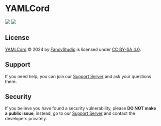 # YAMLCord

<!-- markdownlint-disable -->
<p>
  <a href="https://creativecommons.org/licenses/by-sa/4.0/" style="text-decoration: none">
    <img src="https://img.shields.io/badge/CC BY--SA 4.0-_?style=flat&colorA=18181B&colorB=5865f2&label=License&logo=creative-commons&logoColor=white" />
  </a>
  <a href="https://discord.gg/yWjeDA6ewJ" style="text-decoration: none">
    <img src="https://img.shields.io/badge/Support-Support?style=flat&colorA=18181B&colorB=5865f2&label=Discord&logo=discord&logoColor=white" />
  </a>
</p>
<!-- markdownlint-restore -->

## License

[YAMLCord][YAMLCordRepositoryURL] © 2024 by [FancyStudio][FancyStudioGitHubURL] is licensed under [CC BY-SA 4.0][CCBYSALicenseURL].

## Support

If you need help, you can join our [Support Server][SupportServerURL] and ask your questions there.

## Security

If you believe you have found a security vulnerability, please **DO NOT make a public issue**, instead, go to our [Support Server][SupportServerURL] and contact the developers privately.

[CCBYSALicenseURL]: https://creativecommons.org/licenses/by-sa/4.0/
[FancyStudioGitHubURL]: https://github.com/FancyStudioTeam
[SupportServerURL]: https://discord.gg/yWjeDA6ewJ
[YAMLCordRepositoryURL]: https://github.com/FancyStudioTeam/YAMLCord
